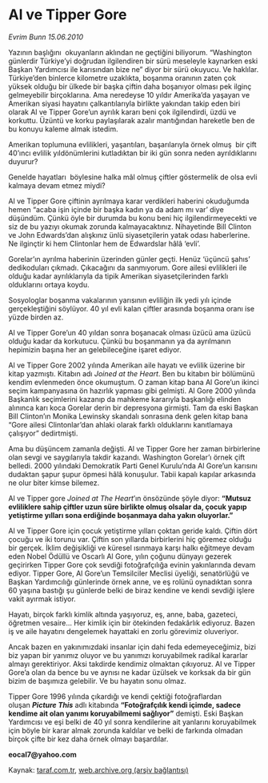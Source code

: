 # Al ve Tipper Gore 

*Evrim Bunn 15.06.2010*

<div class="yazi">
<p>Yazının başlığını  okuyanların aklından ne geçtiğini biliyorum. “Washington günlerdir Türkiye’yi doğrudan ilgilendiren bir sürü meseleyle kaynarken eski Başkan Yardımcısı ile karısından bize ne” diyor bir sürü okuyucu. Ve haklılar. Türkiye’den binlerce kilometre uzaklıkta, boşanma oranının zaten çok yüksek olduğu bir ülkede bir başka çiftin daha boşanıyor olması pek ilginç gelmeyebilir birçoklarına. Ama neredeyse 10 yıldır Amerika’da yaşayan ve Amerikan siyasi hayatını çalkantılarıyla birlikte yakından takip eden biri olarak Al ve Tipper Gore’un ayrılık kararı beni çok ilgilendirdi, üzdü ve korkuttu. Üzüntü ve korku paylaşılarak azalır mantığından hareketle ben de bu konuyu kaleme almak istedim.</p>
<p>Amerikan toplumuna evlilikleri, yaşantıları, başarılarıyla örnek olmuş  bir çift 40’ıncı evlilik yıldönümlerini kutladıktan bir iki gün sonra neden ayrıldıklarını duyurur?</p>
<p>Genelde hayatları  böylesine halka mâl olmuş çiftler göstermelik de olsa evli kalmaya devam etmez miydi?</p>
<p>Al ve Tipper Gore çiftinin ayrılmaya karar verdikleri haberini okuduğumda hemen “acaba işin içinde bir başka kadın ya da adam mı var’ diye düşündüm. Çünkü öyle bir durumda bu konu beni hiç ilgilendirmeyecekti ve siz de bu yazıyı okumak zorunda kalmayacaktınız. Nihayetinde Bill Clinton ve John Edwards’dan alışkınız ünlü siyasetçilerin yatak odası haberlerine. Ne ilginçtir ki hem Clintonlar hem de Edwardslar hâlâ ‘evli’.</p>
<p>Gorelar’ın ayrılma haberinin üzerinden günler geçti. Henüz ‘üçüncü şahıs’ dedikoduları çıkmadı. Çıkacağını da sanmıyorum. Gore ailesi evlilikleri ile olduğu kadar ayrılıklarıyla da tipik Amerikan siyasetçilerinden farklı olduklarını ortaya koydu.</p>
<p>Sosyologlar boşanma vakalarının yarısının evliliğin ilk yedi yılı içinde gerçekleştiğini söylüyor. 40 yıl evli kalan çiftler arasında boşanma oranı ise yüzde birden az.</p>
<p>Al ve Tipper Gore’un 40 yıldan sonra boşanacak olması üzücü ama üzücü olduğu kadar da korkutucu. Çünkü bu boşanmanın ya da ayrılmanın hepimizin başına her an gelebileceğine işaret ediyor.</p>
<p>Al ve Tipper Gore 2002 yılında Amerikan aile hayatı ve evlilik üzerine bir kitap yazmıştı. Kitabın adı <i>Joined at the Heart</i>. Ben bu kitabın bir bölümünü kendim evlenmeden önce okumuştum. O zaman kitap bana Al Gore’un ikinci seçim kampanyasına ön hazırlık yapması gibi gelmişti. Al Gore 2000 yılında Başkanlık seçimlerini kazanıp da mahkeme kararıyla başkanlığı elinden alınınca karı koca Gorelar derin bir depresyona girmişti. Tam da eski Başkan Bill Clinton’ın Monika Lewinsky skandalı sonrasına denk gelen kitap bana “Gore ailesi Clintonlar’dan ahlaki olarak farklı olduklarını kanıtlamaya çalışıyor” dedirtmişti.</p>
<p>Ama bu düşüncem zamanla değişti. Al ve Tipper Gore her zaman birbirlerine olan sevgi ve saygılarıyla takdir kazandı. Washington Gorelar’ı örnek çift belledi. 2000 yılındaki Demokratik Parti Genel Kurulu’nda Al Gore’un karısını dudaktan şapur şupur öpmesi hâlâ konuşulur. Tabii kapalı kapılar arkasında ne olur biter kimse bilemez.</p>
<p>Al ve Tipper gore <i>Joined at The Heart</i>’ın önsözünde şöyle diyor: <b>“Mutsuz evliliklere sahip çiftler uzun süre birlikte olmuş olsalar da, çocuk yapıp yetiştirme yılları sona erdiğinde boşanmaya daha yakın oluyorlar.”</b></p>
<p>Al ve Tipper Gore için çocuk yetiştirme yılları çoktan geride kaldı. Çiftin dört çocuğu ve iki torunu var. Çiftin son yıllarda birbirlerini hiç göremez olduğu bir gerçek. İklim değişikliği ve küresel ısınmaya karşı halkı eğitmeye devam eden Nobel Ödüllü ve Oscarlı Al Gore, yılın çoğunu dünyayı gezerek geçirirken Tipper Gore çok sevdiği fotoğrafçılığa evinin yakınlarında devam ediyor. Tipper Gore, Al Gore’un Temsilciler Meclisi üyeliği, senatörlüğü ve Başkan Yardımcılığı günlerinde örnek anne, ve eş rolünü oynadıktan sonra 60 yaşına bastığı şu günlerde belki de biraz kendine ve kendi sevdiği işlere vakit ayırmak istiyor.</p>
<p>Hayatı, birçok farklı kimlik altında yaşıyoruz, eş, anne, baba, gazeteci, öğretmen vesaire... Her kimlik için bir ötekinden fedakârlık ediyoruz. Bazen iş ve aile hayatını dengelemek hayattaki en zorlu görevimiz oluveriyor.</p>
<p>Ancak bazen en yakınımızdaki insanlar için dahi feda edemeyeceğimiz, bizi biz yapan bir yanımız oluyor ve bu yanımızı koruyabilmek radikal kararlar almayı gerektiriyor. Aksi takdirde kendimiz olmaktan çıkıyoruz. Al ve Tipper Gore’a olan da bence bu ve aynısı ne kadar üzülsek ve korksak da bir gün bizim de başımıza gelebilir. Ve bu hayatın sonu olmaz.</p>
<p>Tipper Gore 1996 yılında çıkardığı ve kendi çektiği fotoğraflardan oluşan <b><i>Picture This</i></b> adlı kitabında <b>“Fotoğrafçılık kendi içimde, sadece kendime ait olan yanımı koruyabilmemi sağlıyor”</b> demişti. Eski Başkan Yardımcısı ve eşi belki de 40 yıl sonra kendilerine ait yanlarını koruyabilmek için böyle bir karar almak zorunda kaldılar ve belki de farkında olmadan birçok çifte bir kez daha örnek olmayı başardılar.</p>
<p><b>eocal7@yahoo.com</b></p></div>

Kaynak: [taraf.com.tr](http://www.taraf.com.tr:80/evrim-bunn/makale-al-ve-tipper-gore.htm), [web.archive.org (arşiv bağlantısı)](http://web.archive.org/web/20100617060228/http://www.taraf.com.tr:80/evrim-bunn/makale-al-ve-tipper-gore.htm)
